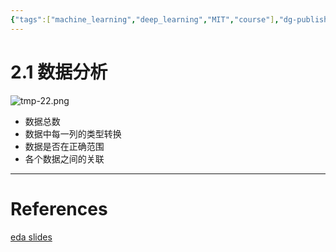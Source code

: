 ```yaml
---
{"tags":["machine_learning","deep_learning","MIT","course"],"dg-publish":true,"permalink":"/Inbox/study/人工智能/机器学习/MIT21秋课程/2.1 数据分析/","dgPassFrontmatter":true}
---
```


# 2.1 数据分析
![tmp-22.png](/img/user/Assets/attachments/tmp/tmp-22.png)

- 数据总数
- 数据中每一列的类型转换
- 数据是否在正确范围
- 各个数据之间的关联

---
# References
[eda slides](https://c.d2l.ai/stanford-cs329p/_static/notebooks/cs329p_notebook_eda.slides.html#/1)

